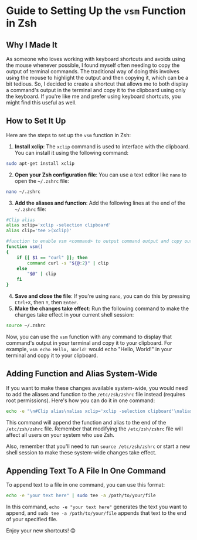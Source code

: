 # Guide to Setting Up the `vsm` Function in Zsh

## Why I Made It

As someone who loves working with keyboard shortcuts and avoids using the mouse whenever possible, I found myself often needing to copy the output of terminal commands. The traditional way of doing this involves using the mouse to highlight the output and then copying it, which can be a bit tedious. So, I decided to create a shortcut that allows me to both display a command's output in the terminal and copy it to the clipboard using only the keyboard. If you're like me and prefer using keyboard shortcuts, you might find this useful as well.

## How to Set It Up

Here are the steps to set up the `vsm` function in Zsh:

1. **Install xclip**: The `xclip` command is used to interface with the clipboard. You can install it using the following command:
```bash
sudo apt-get install xclip
```
2. **Open your Zsh configuration file**: You can use a text editor like `nano` to open the `~/.zshrc` file:
```bash
nano ~/.zshrc
```
3. **Add the aliases and function**: Add the following lines at the end of the `~/.zshrc` file:
```bash
#Clip alias
alias xclip='xclip -selection clipboard'
alias clip='tee >(xclip)'

#function to enable vsm <command> to output command output and copy output to clipboard
function vsm()
{
    if [[ $1 == "curl" ]]; then
        command curl -s "${@:2}" | clip
    else
        "$@" | clip
    fi
}
```
4. **Save and close the file**: If you're using `nano`, you can do this by pressing `Ctrl+X`, then `Y`, then `Enter`.
5. **Make the changes take effect**: Run the following command to make the changes take effect in your current shell session:
```bash
source ~/.zshrc
```

Now, you can use the `vsm` function with any command to display that command's output in your terminal and copy it to your clipboard. For example, `vsm echo Hello, World!` would echo "Hello, World!" in your terminal and copy it to your clipboard.

## Adding Function and Alias System-Wide

If you want to make these changes available system-wide, you would need to add the aliases and function to the `/etc/zsh/zshrc` file instead (requires root permissions). Here's how you can do it in one command:

```bash
echo -e "\n#Clip alias\nalias xclip='xclip -selection clipboard'\nalias clip='tee >(xclip)'\n\n#function to enable vsm <command> to output command output and copy output to clipboard\nfunction vsm()\n{\n    if [[ \$1 == \"curl\" ]]; then\n        command curl -s \"\${@:2}\" | clip\n    else\n        \"\$@\" | clip\n    fi\n}" | sudo tee -a /etc/zsh/zshrc
```

This command will append the function and alias to the end of the `/etc/zsh/zshrc` file. Remember that modifying the `/etc/zsh/zshrc` file will affect all users on your system who use Zsh.

Also, remember that you'll need to run `source /etc/zsh/zshrc` or start a new shell session to make these system-wide changes take effect.

## Appending Text To A File In One Command

To append text to a file in one command, you can use this format:

```bash
echo -e "your text here" | sudo tee -a /path/to/your/file
```

In this command, `echo -e "your text here"` generates the text you want to append, and `sudo tee -a /path/to/your/file` appends that text to the end of your specified file.

Enjoy your new shortcuts! 😊
